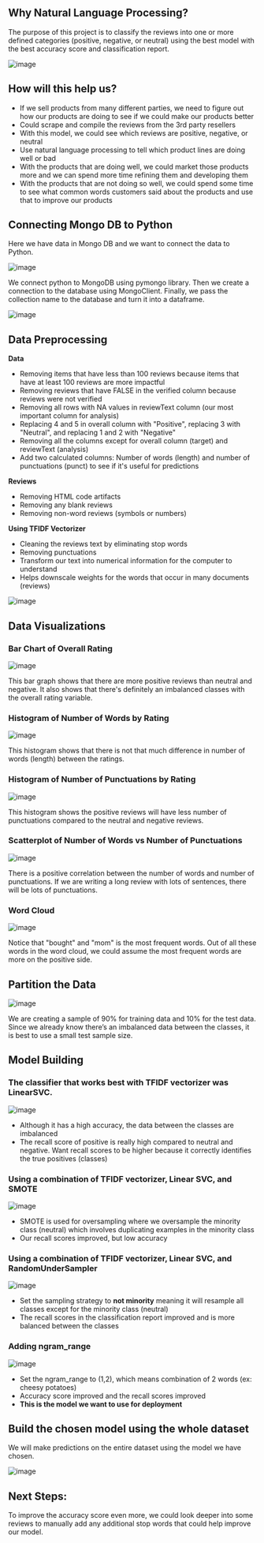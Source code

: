 ## Why Natural Language Processing?
The purpose of this project is to classify the reviews into one or more defined categories (positive, negative, or neutral) using the best model with the best accuracy score and classification report.

![image](https://user-images.githubusercontent.com/62524529/126676540-acfeaefc-61d9-439c-a61a-85356e3961c0.png)

## How will this help us?
- If we sell products from many different parties, we need to figure out how our products are doing to see if we could make our products better
- Could scrape and compile the reviews from the 3rd party resellers 
- With this model, we could see which reviews are positive, negative, or neutral 
- Use natural language processing to tell which product lines are doing well or bad 
- With the products that are doing well, we could market those products more and we can spend more time refining them and developing them
- With the products that are not doing so well, we could spend some time to see what common words customers said about the products and use that to improve our products 

## Connecting Mongo DB to Python
Here we have data in Mongo DB and we want to connect the data to Python.

![image](https://user-images.githubusercontent.com/62524529/126516357-ae719392-cc52-4ef4-a9fb-7c4182335305.png)

We connect python to MongoDB using pymongo library. Then we create a connection to the database using MongoClient. Finally, we pass the collection name to the database and turn it into a dataframe.

![image](https://user-images.githubusercontent.com/62524529/126516498-60bb4521-a3c1-40b8-bfc6-09d3fd031076.png)

## Data Preprocessing
**Data**
 - Removing items that have less than 100 reviews because items that have at least 100 reviews are more impactful
 - Removing reviews that have FALSE in the verified column because reviews were not verified
 - Removing all rows with NA values in reviewText column (our most important column for analysis)
 - Replacing 4 and 5 in overall column with "Positive", replacing 3 with "Neutral", and replacing 1 and 2 with "Negative"
 - Removing all the columns except for overall column (target) and reviewText (analysis)
 - Add two calculated columns: Number of words (length) and number of punctuations (punct) to see if it's useful for predictions

**Reviews**
- Removing HTML code artifacts
- Removing any blank reviews 
- Removing non-word reviews (symbols or numbers)

**Using TFIDF Vectorizer**
- Cleaning the reviews text by eliminating stop words 
- Removing punctuations 
- Transform our text into numerical information for the computer to understand
- Helps downscale weights for the words that occur in many documents (reviews)

![image](https://user-images.githubusercontent.com/62524529/126501110-cedd20ac-661c-45b0-b9a5-f5c45fa8a491.png)

## Data Visualizations
### Bar Chart of Overall Rating

![image](https://user-images.githubusercontent.com/62524529/126501869-b7c2b0be-efc4-48bd-8407-0e23ef0e64bf.png)

This bar graph shows that there are more positive reviews than neutral and negative. It also shows that there's definitely an imbalanced classes with the overall rating variable.

### Histogram of Number of Words by Rating

![image](https://user-images.githubusercontent.com/62524529/126502022-1d0e14c6-ac75-47c9-8014-2fd5160cd661.png)

This histogram shows that there is not that much difference in number of words (length) between the ratings.

### Histogram of Number of Punctuations by Rating

![image](https://user-images.githubusercontent.com/62524529/126502129-ca74b5e6-1f2d-4014-97b0-f1ef25f243c2.png)

This histogram shows the positive reviews will have less number of punctuations compared to the neutral and negative reviews. 

### Scatterplot of Number of Words vs Number of Punctuations

![image](https://user-images.githubusercontent.com/62524529/126502238-97b1e141-b206-4b58-80ce-66d91ad32723.png)

There is a positive correlation between the number of words and number of punctuations. If we are writing a long review with lots of sentences, there will be lots of punctuations.

### Word Cloud

![image](https://user-images.githubusercontent.com/62524529/126502765-e7214de1-7511-4530-b26b-b4d36f597b20.png)

Notice that "bought" and "mom" is the most frequent words. Out of all these words in the word cloud, we could assume the most frequent words are more on the positive side.

## Partition the Data

![image](https://user-images.githubusercontent.com/62524529/126503007-302cd6c8-661c-48a8-addf-16af9a7f6125.png)

We are creating a sample of 90% for training data and 10% for the test data. Since we already know there’s an imbalanced data between the classes, it is best to use a small test sample size. 

## Model Building
### The classifier that works best with TFIDF vectorizer was LinearSVC.

![image](https://user-images.githubusercontent.com/62524529/127047309-d0d0f915-b8e2-4a8d-9348-bf6331fe9ea9.png)

- Although it has a high accuracy, the data between the classes are imbalanced
- The recall score of positive is really high compared to neutral and negative. Want recall scores to be higher because it correctly identifies the true positives (classes)

### Using a combination of TFIDF vectorizer, Linear SVC, and SMOTE

![image](https://user-images.githubusercontent.com/62524529/126504961-bb7ba9f8-2e5c-4422-b6da-39f35842ed3e.png)

- SMOTE is used for oversampling where we oversample the minority class (neutral) which involves duplicating examples in the minority class
- Our recall scores improved, but low accuracy

### Using a combination of TFIDF vectorizer, Linear SVC, and RandomUnderSampler

![image](https://user-images.githubusercontent.com/62524529/126509216-c504ed7c-1b68-402d-b2ec-44cbf8d2c3c2.png)

- Set the sampling strategy to **not minority** meaning it will resample all classes except for the minority class (neutral)
- The recall scores in the classification report improved and is more balanced between the classes

### Adding ngram_range

![image](https://user-images.githubusercontent.com/62524529/127018414-95b1f6aa-14d2-4668-b2cd-12f4784b1ba8.png)

- Set the ngram_range to (1,2), which means combination of 2 words (ex: cheesy potatoes)
- Accuracy score improved and the recall scores improved
- **This is the model we want to use for deployment**

## Build the chosen model using the whole dataset
We will make predictions on the entire dataset using the model we have chosen.

![image](https://user-images.githubusercontent.com/62524529/127019551-ac7cf0c1-115f-4b3f-8169-980bf9905fd0.png)


## Next Steps:
To improve the accuracy score even more, we could look deeper into some reviews to manually add any additional stop words that could help improve our model.






















